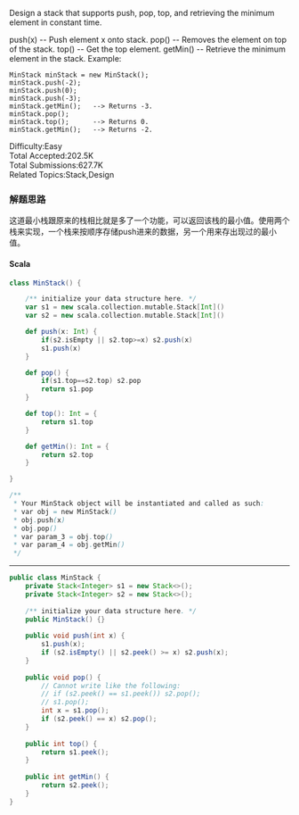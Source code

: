 Design a stack that supports push, pop, top, and retrieving the minimum element in constant time.

push(x) -- Push element x onto stack.
pop() -- Removes the element on top of the stack.
top() -- Get the top element.
getMin() -- Retrieve the minimum element in the stack.
Example:
```
MinStack minStack = new MinStack();
minStack.push(-2);
minStack.push(0);
minStack.push(-3);
minStack.getMin();   --> Returns -3.
minStack.pop();
minStack.top();      --> Returns 0.
minStack.getMin();   --> Returns -2.
```

Difficulty:Easy  
Total Accepted:202.5K  
Total Submissions:627.7K  
Related Topics:Stack,Design

### 解题思路
这道最小栈跟原来的栈相比就是多了一个功能，可以返回该栈的最小值。使用两个栈来实现，一个栈来按顺序存储push进来的数据，另一个用来存出现过的最小值。
#### Scala
```scala
class MinStack() {

    /** initialize your data structure here. */
    var s1 = new scala.collection.mutable.Stack[Int]()
    var s2 = new scala.collection.mutable.Stack[Int]()

    def push(x: Int) {
        if(s2.isEmpty || s2.top>=x) s2.push(x)
        s1.push(x)
    }

    def pop() {
        if(s1.top==s2.top) s2.pop
        return s1.pop
    }

    def top(): Int = {
        return s1.top
    }

    def getMin(): Int = {
        return s2.top
    }

}

/**
 * Your MinStack object will be instantiated and called as such:
 * var obj = new MinStack()
 * obj.push(x)
 * obj.pop()
 * var param_3 = obj.top()
 * var param_4 = obj.getMin()
 */
```

---
```Java
public class MinStack {
    private Stack<Integer> s1 = new Stack<>();
    private Stack<Integer> s2 = new Stack<>();
    
    /** initialize your data structure here. */
    public MinStack() {}
    
    public void push(int x) {
        s1.push(x);
        if (s2.isEmpty() || s2.peek() >= x) s2.push(x);
    }
    
    public void pop() {
        // Cannot write like the following:
        // if (s2.peek() == s1.peek()) s2.pop();
        // s1.pop();
        int x = s1.pop();
        if (s2.peek() == x) s2.pop();
    }
    
    public int top() {
        return s1.peek();
    }
    
    public int getMin() {
        return s2.peek();
    }
}
```